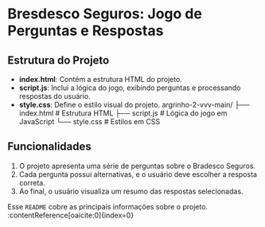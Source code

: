 # Bresdesco Seguros: Jogo de Perguntas e Respostas
## Estrutura do Projeto

- **index.html**: Contém a estrutura HTML do projeto.
- **script.js**: Inclui a lógica do jogo, exibindo perguntas e processando respostas do usuário.
- **style.css**: Define o estilo visual do projeto.
argrinho-2-vvv-main/
├── index.html       # Estrutura HTML
├── script.js        # Lógica do jogo em JavaScript
└── style.css        # Estilos em CSS

## Funcionalidades

1. O projeto apresenta uma série de perguntas sobre o Bradesco Seguros.
2. Cada pergunta possui alternativas, e o usuário deve escolher a resposta correta.
3. Ao final, o usuário visualiza um resumo das respostas selecionadas.

Esse `README` cobre as principais informações sobre o projeto. &#8203;:contentReference[oaicite:0]{index=0}&#8203;

